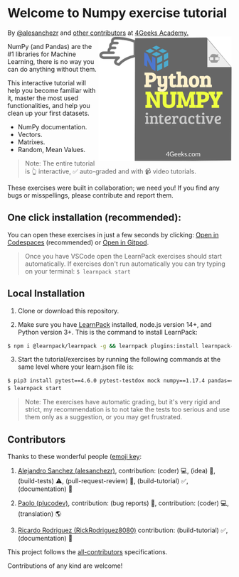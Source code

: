 <!-- hide -->
# Welcome to Numpy exercise tutorial

By <a href="https://twitter.com/alesanchezr">@alesanchezr</a> and <a href="https://github.com/4geeksacademy/numpy-tutorial-exercises/graphs/contributors">other contributors</a> at <a href="http://4geeksacademy.com/">4Geeks Academy.</a><a href="https://www.4geeksacademy.com"><img height="280" align="right" src="https://github.com/4geeksacademy/numpy-tutorial-exercises/blob/master/.learn/assets/numpy-badge.png?raw=true"></a>
<!-- endhide -->

NumPy (and Pandas) are the #1 libraries for Machine Learning, there is no way you can do anything without them. 

This interactive tutorial will help you become familiar with it, master the most used functionalities, and help you clean up your first datasets.

- NumPy documentation.
- Vectors.
- Matrixes.
- Random, Mean Values.

> Note: The entire tutorial is 👆 interactive, ✅ auto-graded and with 📹 video tutorials.

These exercises were built in collaboration; we need you! If you find any bugs or misspellings, please contribute and report them.

<!-- hide -->

## One click installation (recommended):

You can open these exercises in just a few seconds by clicking: [Open in Codespaces](https://codespaces.new/?repo=4GeeksAcademy/numpy-tutorial-exercises) (recommended) or [Open in Gitpod](https://gitpod.io#https://github.com/4GeeksAcademy/numpy-tutorial-exercises.git).

> Once you have VSCode open the LearnPack exercises should start automatically. If exercises don't run automatically you can try typing on your terminal: `$ learnpack start`



## Local Installation

1. Clone or download this repository.

2. Make sure you have [LearnPack](https://learnpack.co) installed, node.js version 14+, and Python version 3+. This is the command to install LearnPack:

```bash
$ npm i @learnpack/learnpack -g && learnpack plugins:install learnpack-python
```

3. Start the tutorial/exercises by running the following commands at the same level where your learn.json file is:

```bash
$ pip3 install pytest==4.6.0 pytest-testdox mock numpy==1.17.4 pandas==0.25.3
$ learnpack start
```

> Note: The exercises have automatic grading, but it's very rigid and strict, my recommendation is to not take the tests too serious and use them only as a suggestion, or you may get frustrated.

<!-- endhide -->


## Contributors

Thanks to these wonderful people ([emoji key](https://github.com/kentcdodds/all-contributors#emoji-key):

1. [Alejandro Sanchez (alesanchezr)](https://github.com/alesanchezr), contribution: (coder) 💻, (idea) 🤔, (build-tests) ⚠️, (pull-request-review) 👀, (build-tutorial) ✅, (documentation) 📖

2. [Paolo (plucodev)](https://github.com/plucodev), contribution: (bug reports) 🐛, contribution: (coder) 💻, (translation) 🌎

3. [Ricardo Rodriguez (RickRodriguez8080)](https://github.com/RickRodriguez8080) contribution: (build-tutorial) ✅, (documentation) 📖

This project follows the [all-contributors](https://github.com/kentcdodds/all-contributors) specifications. 

Contributions of any kind are welcome!
